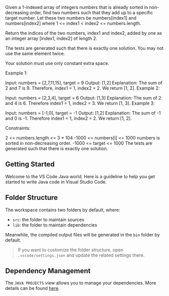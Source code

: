 Given a 1-indexed array of integers numbers that is already sorted in non-decreasing order, find two numbers such that they add up to a specific target number. Let these two numbers be numbers[index1] and numbers[index2] where 1 <= index1 < index2 <= numbers.length.

Return the indices of the two numbers, index1 and index2, added by one as an integer array [index1, index2] of length 2.

The tests are generated such that there is exactly one solution. You may not use the same element twice.

Your solution must use only constant extra space.

 

Example 1:

Input: numbers = [2,7,11,15], target = 9
Output: [1,2]
Explanation: The sum of 2 and 7 is 9. Therefore, index1 = 1, index2 = 2. We return [1, 2].
Example 2:

Input: numbers = [2,3,4], target = 6
Output: [1,3]
Explanation: The sum of 2 and 4 is 6. Therefore index1 = 1, index2 = 3. We return [1, 3].
Example 3:

Input: numbers = [-1,0], target = -1
Output: [1,2]
Explanation: The sum of -1 and 0 is -1. Therefore index1 = 1, index2 = 2. We return [1, 2].
 

Constraints:

2 <= numbers.length <= 3 * 104
-1000 <= numbers[i] <= 1000
numbers is sorted in non-decreasing order.
-1000 <= target <= 1000
The tests are generated such that there is exactly one solution.

## Getting Started

Welcome to the VS Code Java world. Here is a guideline to help you get started to write Java code in Visual Studio Code.

## Folder Structure

The workspace contains two folders by default, where:

- `src`: the folder to maintain sources
- `lib`: the folder to maintain dependencies

Meanwhile, the compiled output files will be generated in the `bin` folder by default.

> If you want to customize the folder structure, open `.vscode/settings.json` and update the related settings there.

## Dependency Management

The `JAVA PROJECTS` view allows you to manage your dependencies. More details can be found [here](https://github.com/microsoft/vscode-java-dependency#manage-dependencies).
